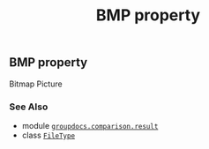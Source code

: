﻿---
title: BMP property
second_title: GroupDocs.Comparison for Python via .NET API References
description: 
type: docs
url: /python-net/groupdocs.comparison.result/filetype/bmp/
is_root: false
weight: 120
---

## BMP property


Bitmap Picture

### See Also
* module [`groupdocs.comparison.result`](../../)
* class [`FileType`](/comparison/python-net/groupdocs.comparison.result/filetype)
